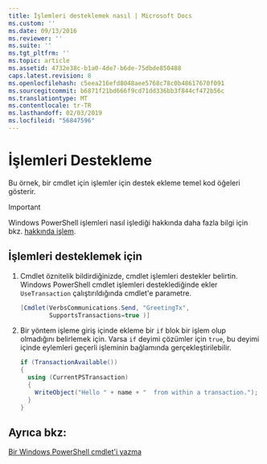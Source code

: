 ```yaml
---
title: İşlemleri desteklemek nasıl | Microsoft Docs
ms.custom: ''
ms.date: 09/13/2016
ms.reviewer: ''
ms.suite: ''
ms.tgt_pltfrm: ''
ms.topic: article
ms.assetid: 4732e38c-b1a0-4de7-b6de-75dbde850488
caps.latest.revision: 8
ms.openlocfilehash: c5eea216efd8048aee5768c78c0b48617670f091
ms.sourcegitcommit: b6871f21bd666f9cd71dd336bb3f844cf472b56c
ms.translationtype: MT
ms.contentlocale: tr-TR
ms.lasthandoff: 02/03/2019
ms.locfileid: "56847596"
---
```

# <a name="how-to-support-transactions"></a>İşlemleri Destekleme

Bu örnek, bir cmdlet için işlemler için destek ekleme temel kod öğeleri gösterir.

> [!IMPORTANT]
> Windows PowerShell işlemleri nasıl işlediği hakkında daha fazla bilgi için bkz. [hakkında işlem][about_Transactions].

## <a name="to-support-transactions"></a>İşlemleri desteklemek için

1. Cmdlet öznitelik bildirdiğinizde, cmdlet işlemleri destekler belirtin.
   Windows PowerShell cmdlet işlemleri desteklediğinde ekler `UseTransaction` çalıştırıldığında cmdlet'e parametre.

    ```csharp
    [Cmdlet(VerbsCommunications.Send, "GreetingTx",
            SupportsTransactions=true )]
    ```

2. Bir yöntem işleme giriş içinde ekleme bir `if` blok bir işlem olup olmadığını belirlemek için.
   Varsa `if` deyimi çözümler için `true`, bu deyimi içinde eylemleri geçerli işleminin bağlamında gerçekleştirilebilir.

    ```csharp
    if (TransactionAvailable())
    {
      using (CurrentPSTransaction)
      {
        WriteObject("Hello " + name + "  from within a transaction.");
      }
    }
    ```

## <a name="see-also"></a>Ayrıca bkz:

[Bir Windows PowerShell cmdlet'i yazma](./writing-a-windows-powershell-cmdlet.md)

<!-- External URLs -->

[about_Transactions]: /powershell/module/Microsoft.PowerShell.Core/About/about_Transactions
